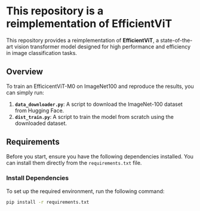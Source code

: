 # This repository is a reimplementation of EfficientViT

This repository provides a reimplementation of **EfficientViT**, a state-of-the-art vision transformer model designed for high performance and efficiency in image classification tasks.

## Overview

To train an EfficicentViT-M0 on ImageNet100 and reproduce the results, you can simply run:

1. **`data_downloader.py`**: A script to download the ImageNet-100 dataset from Hugging Face.
2. **`dist_train.py`**: A script to train the model from scratch using the downloaded dataset.

## Requirements

Before you start, ensure you have the following dependencies installed. You can install them directly from the `requirements.txt` file.

### Install Dependencies

To set up the required environment, run the following command:

```bash
pip install -r requirements.txt
